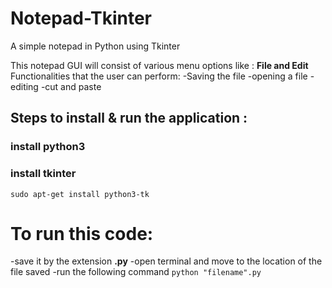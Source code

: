 # Notepad-Tkinter
A simple notepad in Python using Tkinter

This notepad GUI will consist of various menu options like :
**File and Edit** 
Functionalities that the user can perform: 
-Saving the file
-opening a file
-editing
-cut and paste

## Steps to install & run the application : 
### install python3
### install tkinter
  ` sudo apt-get install python3-tk `
  
# To run this code: 
-save it by the extension **.py**
-open terminal and move to the location of the file saved
-run the following command
  `python "filename".py`    
